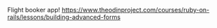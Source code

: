 Flight booker app!
https://www.theodinproject.com/courses/ruby-on-rails/lessons/building-advanced-forms